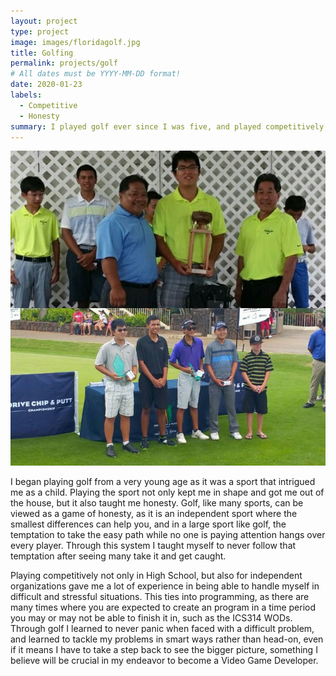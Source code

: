```yaml
---
layout: project
type: project
image: images/floridagolf.jpg
title: Golfing
permalink: projects/golf
# All dates must be YYYY-MM-DD format!
date: 2020-01-23
labels:
  - Competitive
  - Honesty
summary: I played golf ever since I was five, and played competitively up until my senior year in High School.
---
```


<img class="ui medium right floated rounded image" src="../images/winninggolf.jpg">

I began playing golf from a very young age as it was a sport that intrigued me as a child. Playing the sport not only kept me in shape and got me out of the house, but it also taught me honesty. Golf, like many sports, can be viewed as a game of honesty, as it is an independent sport where the smallest differences can help you, and in a large sport like golf, the temptation to take the easy path while no one is paying attention hangs over every player. Through this system I taught myself to never follow that temptation after seeing many take it and get caught.

Playing competitively not only in High School, but also for independent organizations gave me a lot of experience in being able to handle myself in difficult and stressful situations. This ties into programming, as there are many times where you are expected to create an program in a time period you may or may not be able to finish it in, such as the ICS314 WODs. Through golf I learned to never panic when faced with a difficult problem, and learned to tackle my problems in smart ways rather than head-on, even if it means I have to take a step back to see the bigger picture, something I believe will be crucial in my endeavor to become a Video Game Developer.
